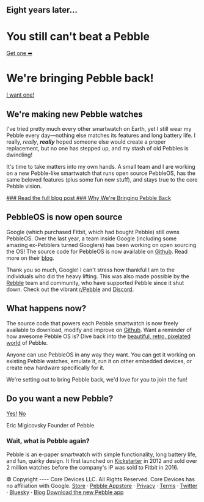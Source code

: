 Eight years later...
----------

You still can't beat a Pebble
==========

[Get one ➡︎](https://store.rePebble.com)

We're bringing Pebble back!
==========

[I want one!](https://store.rePebble.com)

We're making new Pebble watches
----------

I've tried pretty much every other smartwatch on Earth, yet I still wear my Pebble every day—nothing else matches its features and long battery life. I really, *really*, ***really*** hoped someone else would create a proper replacement, but no one has stepped up, and my stash of old Pebbles is dwindling!

It's time to take matters into my own hands. A small team and I are working on a new Pebble-like smartwatch that runs open source PebbleOS, has the same beloved features (plus some fun new stuff), and stays true to the core Pebble vision.

[### Read the full blog post ### Why We're Bringing Pebble Back](https://ericmigi.com/blog/why-were-bringing-pebble-back)

PebbleOS is now open source
----------

Google (which purchased Fitbit, which had bought Pebble) still owns PebbleOS. Over the last year, a team inside Google (including some amazing ex-Pebblers turned Googlers) has been working on open sourcing the OS! The source code for PebbleOS is now available on [Github](https://github.com/pebble-dev/pebble-firmware). Read more on their [blog](https://opensource.googleblog.com/2025/01/see-code-that-powered-pebble-smartwatches.html).

Thank you so much, Google! I can't stress how thankful I am to the individuals who did the heavy lifting. This was also made possible by the [Rebble](https://rebble.io) team and community, who have supported Pebble since it shut down. Check out the vibrant [r/Pebble](https://reddit.com/r/pebble) and [Discord](https://discordapp.com/invite/aRUAYFN).

What happens now?
----------

The source code that powers each Pebble smartwatch is now freely available to download, modify and improve on [Github](https://github.com/google/pebble). Want a reminder of how awesome Pebble OS is? Dive back into the [beautiful, retro, pixelated world](https://ericmigi.com/blog/pebbleos-is-awesome) of Pebble.

Anyone can use PebbleOS in any way they want. You can get it working on existing Pebble watches, emulate it, run it on other embedded devices, or create new hardware specifically for it.

We're setting out to bring Pebble back, we'd love for you to join the fun!

Do you want a new Pebble?
----------

[Yes!](https://store.rePebble.com) [No](#)

Eric Migicovsky
Founder of Pebble

### Wait, what is Pebble again? ###

Pebble is an e-paper smartwatch with simple functionality, long battery life, and fun, quirky design. It first launched on [Kickstarter](https://www.kickstarter.com/projects/getpebble/pebble-e-paper-watch-for-iphone-and-android) in 2012 and sold over 2 million watches before the company's IP was sold to Fitbit in 2016.

© Copyright ---- Core Devices LLC. All Rights Reserved.
Core Devices has no affiliation with Google.
[Store](https://store.rePebble.com) · [Pebble Appstore](https://apps.rePebble.com) · [Privacy](privacy.html) · [Terms](terms.html) · [Twitter](https://twitter.com/pebble) · [Bluesky](https://bsky.app/profile/ericmigi.com) · [Blog](https://ericmigi.com)
[Download the new Pebble app](https://repebble.com/app)
